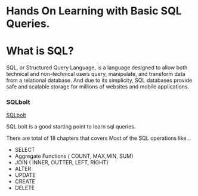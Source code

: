 # Hands On Learning with Basic SQL Queries.

# What is SQL?

SQL, or Structured Query Language, is a language designed to allow both technical and non-technical
users query, manipulate, and transform data from a relational database.  And due to its simplicity,
SQL databases provide safe and scalable storage for millions of websites and mobile applications.

### SQLbolt

[SQLbolt](https://sqlbolt.com/ "Goto sqlbolt")

SQL bolt is a good starting point to learn sql queries.

There are total of 18 chapters that covers Most of the SQL operations like...

* SELECT
* Aggregate Functions ( COUNT, MAX,MIN, SUM)
* JOIN ( INNER, OUTTER, LEFT, RIGHT)
* ALTER
* UPDATE
* CREATE
* DELETE
